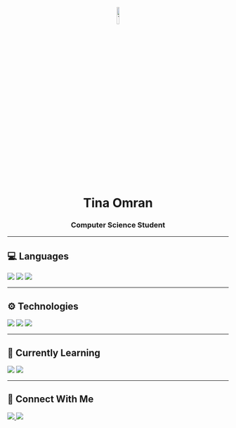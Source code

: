 <!-- ============================= -->
<!-- 🎆 HEADER / GIF BANNER -->
<!-- ============================= -->
<p align="center">
  <!-- Replace the link below with your custom GIF or banner -->
  <img src="https://miro.medium.com/v2/resize:fit:3640/format:webp/1*q8HNVIql60d46VWjI5i2CQ.gif" alt="Tina Omran Banner" width="10%" height="10%"/>
  
</p>

<h1 align="center">Tina Omran</h1>
<h3 align="center">Computer Science Student</h3>

---

## 💻 Languages
<p>
  <img src="https://img.shields.io/badge/C++-00599C?style=for-the-badge&logo=cplusplus&logoColor=white"/>
  <img src="https://img.shields.io/badge/Python-3776AB?style=for-the-badge&logo=python&logoColor=white"/>
  <img src="https://img.shields.io/badge/SQL-4479A1?style=for-the-badge&logo=postgresql&logoColor=white"/>
</p>

---

## ⚙️ Technologies
<p>
  <img src="https://img.shields.io/badge/Machine%20Learning-102230?style=for-the-badge&logo=tensorflow&logoColor=orange"/>
  <img src="https://img.shields.io/badge/Deep%20Learning-0A0A0A?style=for-the-badge&logo=pytorch&logoColor=EE4C2C"/>
  <img src="https://img.shields.io/badge/Software%20Development-000000?style=for-the-badge&logo=github&logoColor=white"/>
</p>

---

## 🌱 Currently Learning
<p>
  <img src="https://img.shields.io/badge/Deep%20Learning-8A2BE2?style=for-the-badge&logo=pytorch&logoColor=white"/>
  <img src="https://img.shields.io/badge/Software%20Development-2F4F4F?style=for-the-badge&logo=visualstudio&logoColor=white"/>
</p>

---

## 🔗 Connect With Me
<p>
  <!-- Replace with real links later -->
  <a href="https://www.linkedin.com/in/YOUR_LINKEDIN/" target="_blank">
    <img src="https://img.shields.io/badge/LinkedIn-0A66C2?style=for-the-badge&logo=linkedin&logoColor=white"/>
  </a>
  <a href="https://your-portfolio-link.com" target="_blank">
    <img src="https://img.shields.io/badge/Portfolio-000000?style=for-the-badge&logo=About.me&logoColor=white"/>
  </a>
</p>
